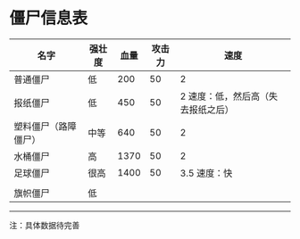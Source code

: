 # 僵尸信息表



| 名字                 | 强壮度 | 血量 | 攻击力 | 速度                               |
| -------------------- | ------ | ---- | ------ | ---------------------------------- |
| 普通僵尸             | 低     | 200  | 50     | 2                                  |
| 报纸僵尸             | 低     | 450  | 50     | 2 速度：低，然后高（失去报纸之后） |
| 塑料僵尸（路障僵尸） | 中等   | 640  | 50     | 2                                  |
| 水桶僵尸             | 高     | 1370 | 50     | 2                                  |
| 足球僵尸             | 很高   | 1400 | 50     | 3.5 速度：快                       |
|                      |        |      |        |                                    |
| 旗帜僵尸             | 低     |      |        |                                    |



<hr>

注：具体数据待完善